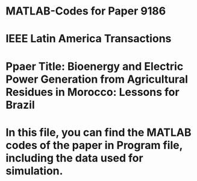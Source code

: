 # MATLAB-Codes for Paper 9186
# IEEE Latin America Transactions
# Ppaer Title: Bioenergy and Electric Power Generation from Agricultural Residues in Morocco: Lessons for Brazil
# In this file, you can find the MATLAB codes of the paper in Program file, including the data used for simulation.
